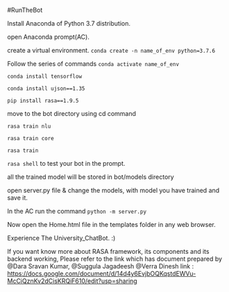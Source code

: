 #RunTheBot 

Install Anaconda of Python 3.7 distribution.

open Anaconda prompt(AC). 

create a virtual environment.
	``` conda create -n name_of_env python=3.7.6 ```

Follow the series of commands
``` conda activate name_of_env ```

``` conda install tensorflow ```

``` conda install ujson==1.35 ```

``` pip install rasa==1.9.5 ```

move to the bot directory using cd command

``` rasa train nlu ```

``` rasa train core ```

``` rasa train ```

``` rasa shell ``` to test your bot in the prompt.

all the trained model will be stored in bot/models directory

open server.py file & change the models, with model you have trained and save it.

In the AC run the command ``` python -m server.py ```

Now open the Home.html file in the templates folder in any web browser.

Experience The University_ChatBot. :)

If you want know more about RASA framework, its components and its backend working, Please refer to the link which has document prepared by @Dara Sravan Kumar, @Suggula Jagadeesh @Verra Dinesh 
link : https://docs.google.com/document/d/14d4y6EvjbOQKqstdEWVu-McCiQznKv2dCisKRQiF610/edit?usp=sharing
